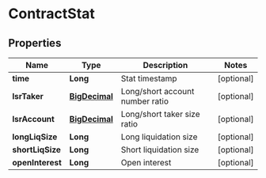 
# ContractStat

## Properties

Name | Type | Description | Notes
------------ | ------------- | ------------- | -------------
**time** | **Long** | Stat timestamp |  [optional]
**lsrTaker** | [**BigDecimal**](BigDecimal.md) | Long/short account number ratio |  [optional]
**lsrAccount** | [**BigDecimal**](BigDecimal.md) | Long/short taker size ratio |  [optional]
**longLiqSize** | **Long** | Long liquidation size |  [optional]
**shortLiqSize** | **Long** | Short liquidation size |  [optional]
**openInterest** | **Long** | Open interest |  [optional]

